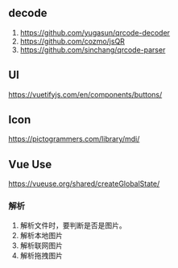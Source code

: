 ## decode
1. https://github.com/yugasun/qrcode-decoder
2. https://github.com/cozmo/jsQR
3. https://github.com/sinchang/qrcode-parser


## UI
https://vuetifyjs.com/en/components/buttons/

## Icon
https://pictogrammers.com/library/mdi/

## Vue Use
https://vueuse.org/shared/createGlobalState/

### 解析
1. 解析文件时，要判断是否是图片。
2. 解析本地图片
3. 解析联网图片
4. 解析拖拽图片
